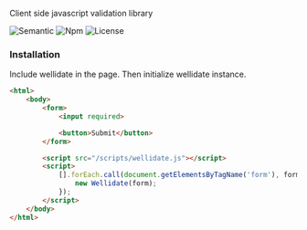 Client side javascript validation library

![Semantic](https://img.shields.io/badge/sem-ver-lightgrey.svg?style=plastic)
![Npm](https://img.shields.io/npm/v/wellidate.svg?style=plastic)
![License](https://img.shields.io/badge/license-MIT-green.svg?style=plastic)

### Installation

Include wellidate in the page. Then initialize wellidate instance.

```html
<html>
    <body>
        <form>
            <input required>

            <button>Submit</button>
        </form>

        <script src="/scripts/wellidate.js"></script>
        <script>
            [].forEach.call(document.getElementsByTagName('form'), form => {
                new Wellidate(form);
            });
        </script>
    </body>
</html>
```
